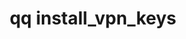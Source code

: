 ---
category: install
command: install_vpn_keys
keywords: qq, qq_cli, install_vpn_keys
optional_options: []
permalink: /qq-cli-command-guide/install/install_vpn_keys.html
positional_options:
- help: Directory with mqvpn-client.crt, mqvpn-client.key, and qumulo-ca.crt files.
  name: directory
  required: true
sidebar: qq_cli_command_reference_sidebar
summary: This section explains how to use the <code>qq install_vpn_keys</code> command.
synopsis: Install VPN keys.
title: qq install_vpn_keys
usage: qq install_vpn_keys [-h] directory
zendesk_source: qq CLI Command Guide

---